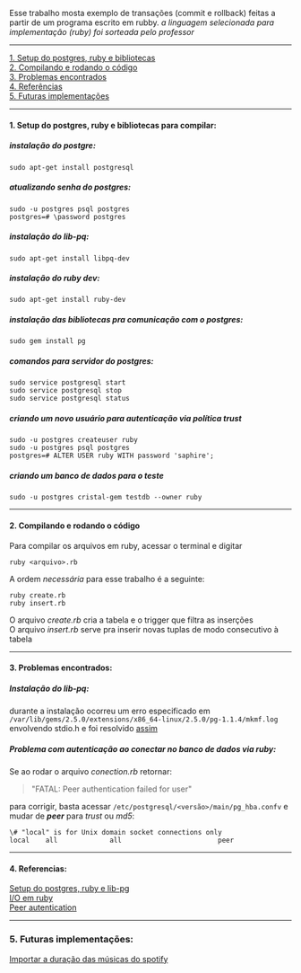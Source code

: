Esse trabalho mosta exemplo de transações (commit e rollback) feitas a partir de um programa escrito em rubby.
*a linguagem selecionada para implementação (ruby) foi sorteada pelo professor*
__________________________________
[1. Setup do postgres, ruby e bibliotecas](#1-setup-do-postgres-ruby-e-bibliotecas-para-compilar)<br />
[2. Compilando e rodando o código](#2-compilando-e-rodando-o-c%C3%B3digo)<br />
[3. Problemas encontrados](#3-problemas-encontrados)<br />
[4. Referências](#4-referencias)<br />
[5. Futuras implementações](#5-futuras-implementações)
__________________________________
#### 1. Setup do postgres, ruby e bibliotecas para compilar:
##### instalação do postgre: 
``` sudo apt-get install postgresql ```
##### atualizando senha do postgres:
```
sudo -u postgres psql postgres
postgres=# \password postgres 
```

##### instalação do lib-pq: 
```sudo apt-get install libpq-dev ```

##### instalação do ruby dev: 
``` sudo apt-get install ruby-dev ```
##### instalação das bibliotecas pra comunicação com o postgres: 
``` sudo gem install pg ```
##### comandos para servidor do postgres:
```
sudo service postgresql start
sudo service postgresql stop
sudo service postgresql status
```

##### criando um novo usuário para autenticação via política trust
```
sudo -u postgres createuser ruby
sudo -u postgres psql postgres
postgres=# ALTER USER ruby WITH password 'saphire';
```

##### criando um banco de dados para o teste
```
sudo -u postgres cristal-gem testdb --owner ruby
```
___________________
#### 2. Compilando e rodando o código
Para compilar os arquivos em ruby, acessar o terminal e digitar
```
ruby <arquivo>.rb
```
A ordem _necessária_ para esse trabalho é a seguinte:
```
ruby create.rb
ruby insert.rb
```
O arquivo _create.rb_ cria a tabela e o trigger que filtra as inserções<br />
O arquivo _insert.rb_ serve pra inserir novas tuplas de modo consecutivo à tabela
___________________
#### 3. Problemas encontrados:

##### Instalação do lib-pq:
durante a instalação ocorreu um erro especificado em ```/var/lib/gems/2.5.0/extensions/x86_64-linux/2.5.0/pg-1.1.4/mkmf.log```
envolvendo stdio.h e foi resolvido [assim](http://www.ubuntubuzz.com/2017/01/fix-missing-stdioh-in-linux-mint.html)

##### Problema com autenticação ao conectar no banco de dados via ruby:
Se ao rodar o arquivo _conection.rb_ retornar:
> "FATAL:  Peer authentication failed for user"

para corrigir, basta acessar ```/etc/postgresql/<versão>/main/pg_hba.confv``` e mudar de ***peer*** para _trust_ ou _md5_:
```
\# "local" is for Unix domain socket connections only
local    all             all                        peer
```
____________________
#### 4. Referencias:
[Setup do postgres, ruby e lib-pg](http://zetcode.com/db/postgresqlruby)<br />
[I/O em ruby](http://zetcode.com/lang/rubytutorial/io)<br />
[Peer autentication](https://stackoverflow.com/questions/33951528/fatal-peer-authentication-failed-for-user-rails)
____________________
### 5. Futuras implementações: 
[Importar a duração das músicas do spotify](https://developer.spotify.com/documentation/web-api/reference/tracks/get-track)
